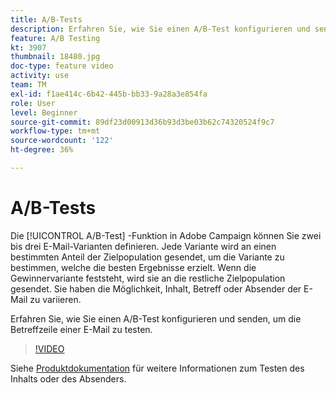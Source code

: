 ```yaml
---
title: A/B-Tests
description: Erfahren Sie, wie Sie einen A/B-Test konfigurieren und senden, um die Betreffzeile einer E-Mail zu testen.
feature: A/B Testing
kt: 3907
thumbnail: 18480.jpg
doc-type: feature video
activity: use
team: TM
exl-id: f1ae414c-6b42-445b-bb33-9a28a3e854fa
role: User
level: Beginner
source-git-commit: 89df23d00913d36b93d3be03b62c74320524f9c7
workflow-type: tm+mt
source-wordcount: '122'
ht-degree: 36%

---
```


# A/B-Tests

Die [!UICONTROL A/B-Test] -Funktion in Adobe Campaign können Sie zwei bis drei E-Mail-Varianten definieren. Jede Variante wird an einen bestimmten Anteil der Zielpopulation gesendet, um die Variante zu bestimmen, welche die besten Ergebnisse erzielt. Wenn die Gewinnervariante feststeht, wird sie an die restliche Zielpopulation gesendet. Sie haben die Möglichkeit, Inhalt, Betreff oder Absender der E-Mail zu variieren.

Erfahren Sie, wie Sie einen A/B-Test konfigurieren und senden, um die Betreffzeile einer E-Mail zu testen.

>[!VIDEO](https://video.tv.adobe.com/v/18480?quality=12&learn=on)

Siehe [Produktdokumentation](https://experienceleague.adobe.com/docs/campaign-standard/using/communication-channels/email-messages/designing-an-a-b-test-email.html) für weitere Informationen zum Testen des Inhalts oder des Absenders.
